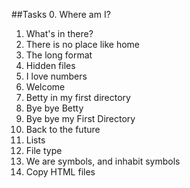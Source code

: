 ##Tasks
0. Where am I?
1. What's in there?
2. There is no place like home
3. The long format
4. Hidden files
5. I love numbers
6. Welcome
7. Betty in my first directory
8. Bye bye Betty
9. Bye bye my First Directory
10. Back to the future
11. Lists
12. File type
13. We are symbols, and inhabit symbols
14. Copy HTML files
